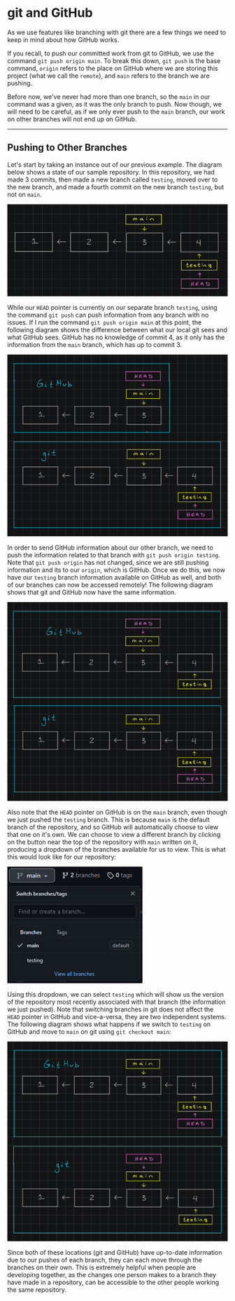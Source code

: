 # git and GitHub

As we use features like branching with git there are a few things we need to keep in mind about how GitHub works.

If you recall, to push our committed work from git to GitHub, we use the command `git push origin main`. To break this down, `git push` is the base command, `origin` refers to the place on GitHub where we are storing this project (what we call the `remote`), and `main` refers to the branch we are pushing.

Before now, we've never had more than one branch, so the `main` in our command was a given, as it was the only branch to push. Now though, we will need to be careful, as if we only ever push to the `main` branch, our work on other branches will not end up on GitHub.

---

## Pushing to Other Branches

Let's start by taking an instance out of our previous example. The diagram below shows a state of our sample repository. In this repository, we had made 3 commits, then made a new branch called `testing`, moved over to the new branch, and made a fourth commit on the new branch `testing`, but not on `main`.

![Diagram 1 - Starting Position in Sample Repository](pictures/6.png)

While our `HEAD` pointer is currently on our separate branch `testing`, using the command `git push` can push information from any branch with no issues. If I run the command `git push origin main` at this point, the following diagram shows the difference between what our local git sees and what GitHub sees. GitHub has no knowledge of commit 4, as it only has the information from the `main` branch, which has up to commit 3.

![Diagram 2 - Pushing main to GitHub](pictures/10.png)

In order to send GitHub information about our other branch, we need to push the information related to that branch with `git push origin testing`. Note that `git push origin` has not changed, since we are still pushing information and its to our `origin`, which is GitHub. Once we do this, we now have our `testing` branch information available on GitHub as well, and both of our branches can now be accessed remotely! The following diagram shows that git and GitHub now have the same information.

![Diagram 3 - Pushing testing to GitHub](pictures/11.png)

Also note that the `HEAD` pointer on GitHub is on the `main` branch, even though we just pushed the `testing` branch. This is because `main` is the default branch of the repository, and so GitHub will automatically choose to view that one on it's own. We can choose to view a different branch by clicking on the button near the top of the repository with `main` written on it, producing a dropdown of the branches available for us to view. This is what this would look like for our repository:

![Diagram 4 - Changing Branches on GitHub](pictures/12.png)

Using this dropdown, we can select `testing` which will show us the version of the repository most recently associated with that branch (the information we just pushed). Note that switching branches in git does not affect the `HEAD` pointer in GitHub and vice-a-versa, they are two independent systems. The following diagram shows what happens if we switch to `testing` on GitHub and move to `main` on git using `git checkout main`:

![Diagram 5 - git and GitHub Navigation Independence](pictures/13.png)

Since both of these locations (git and GitHub) have up-to-date information due to our pushes of each branch, they can each move through the branches on their own. This is extremely helpful when people are developing together, as the changes one person makes to a branch they have made in a repository, can be accessible to the other people working the same repository.